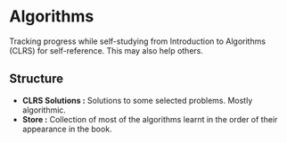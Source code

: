# Algorithms
Tracking progress while self-studying from Introduction to Algorithms (CLRS) for self-reference. This may also help others.

## Structure
- **CLRS Solutions :** Solutions to some selected problems. Mostly algorithmic.
- **Store :** Collection of most of the algorithms learnt in the order of their appearance in the book.
